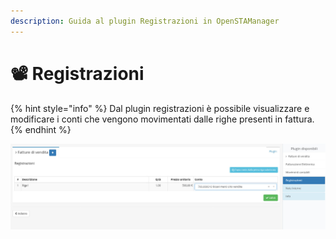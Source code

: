 ```yaml
---
description: Guida al plugin Registrazioni in OpenSTAManager
---
```


# 📽 Registrazioni

{% hint style="info" %}
Dal plugin registrazioni è possibile visualizzare e modificare i conti che vengono movimentati dalle righe presenti in fattura.
{% endhint %}

![](<../../../../../.gitbook/assets/image (557).png>)
